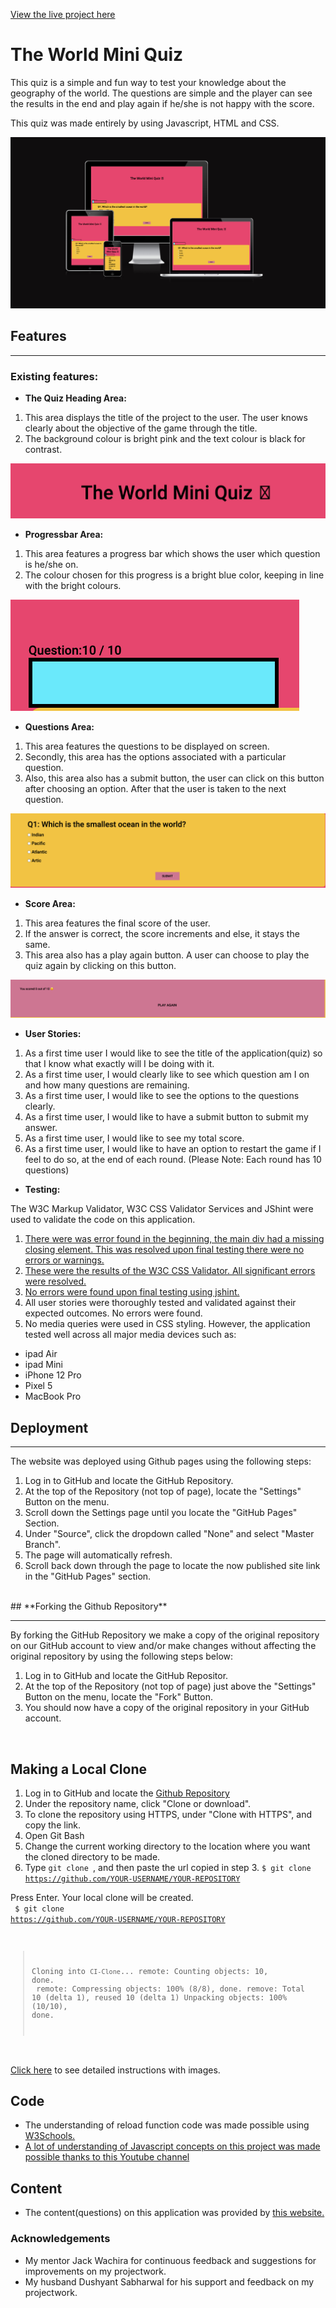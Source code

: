 
<a href ="https://samiksha-92.github.io/quiz-js/" target = "_blank"> View the live project here </a>

# The World Mini Quiz 

This quiz is a simple and fun way to test your knowledge about the geography of the world.
The questions are simple and the player can see the results in the end and play again if he/she is not happy with the score.

This quiz was made entirely by using Javascript, HTML and CSS.

 <img src = "assets/css/images/site responsiveness.quizjs.png">

 ## **Features**
<hr>

### **Existing features:**

- **The Quiz Heading Area:**

1. This area displays the title of the project to the user. The user knows clearly about the objective of the game through the title.
2. The background colour is bright pink and the text colour is black for contrast.
<img src = "assets/css/images/Quiz heading Area.png">

- **Progressbar Area:**

1. This area features a progress bar which shows the user which question is he/she on.
2. The colour chosen for this progress is a bright blue color, keeping in line with the bright colours.
<img src = "assets/css/progressbar.png">

- **Questions Area:**

1. This area features the questions to be displayed on screen.
2. Secondly, this area has the options associated with a particular question.
3. Also, this area also has a submit button, the user can click on this button after choosing an option.
After that the user is taken to the next question.
<img src = "assets/css/images/questions area.png">

- **Score Area:**

1. This area features the final score of the user.
2. If the answer is correct, the score increments and else, it stays the same.
3. This area also has a play again button. A user can choose to play the quiz again by clicking on this button.
<img src = "assets/css/images/Scorearea.png">

- **User Stories:**

1. As a first time user I would like to see the title of the application(quiz) so that I know what exactly will I be doing with it.
2. As a first time user, I would clearly like to see which question am I on and how many questions are remaining.
3. As a first time user, I would like to see the options to the questions clearly.
4. As a first time user, I would like to have a submit button to submit my answer.
5. As a first time user, I would like to see my total score.
6. As a first time user, I would like to have an option to restart the game if I feel to do so, at the end of each round.
(Please Note: Each round has 10 questions)

- **Testing:**

The W3C Markup Validator, W3C CSS Validator Services and JShint were used to validate the code on this application.
 
 1. <a href = "https://validator.w3.org/nu/?doc=https%3A%2F%2Fsamiksha-92.github.io%2Fquiz-js%2F" target ="_blank"> There were was error found in the beginning, the main div had a missing closing element. This was resolved upon final testing there were no errors or warnings.</a>
 2. <a href = "https://jigsaw.w3.org/css-validator/validator?uri=https%3A%2F%2Fsamiksha-92.github.io%2Fquiz-js%2F&profile=css3svg&usermedium=all&warning=1&vextwarning=&lang=en" target ="_blank"> These were the results of the W3C CSS Validator. All significant errors were resolved. </a>
 3. <a href = "https://jshint.com/" target = "_blank"> No errors were found upon final testing using jshint.</a>
 4. All user stories were thoroughly tested and validated against their expected outcomes. No errors were found.
 5. No media queries were used in CSS styling. However, the application tested well across all major media devices such as:
 - ipad Air
 - ipad Mini
 - iPhone 12 Pro
 - Pixel 5
 - MacBook Pro

 ## **Deployment**
<hr>

The website was deployed using Github pages using the following steps:

1. Log in to GitHub and locate the GitHub Repository.
2. At the top of the Repository (not top of page), locate the "Settings" Button on the menu.
3. Scroll down the Settings page until you locate the "GitHub Pages" Section.
4. Under "Source", click the dropdown called "None" and select "Master Branch".
5. The page will automatically refresh.</li>
6. Scroll back down through the page to locate the now published site link in the "GitHub Pages" section.

<br>
## **Forking the Github Repository**
<hr>
By forking the GitHub Repository we make a copy of the original repository on our GitHub account to view and/or make changes without affecting the original repository by using the following steps below:

1. Log in to GitHub and locate the GitHub Repositor.
2. At the top of the Repository (not top of page) just above the "Settings" Button on the menu, locate the "Fork" Button.
3. You should now have a copy of the original repository in your GitHub account.

<br>

## **Making a Local Clone**

1. Log in to GitHub and locate the <a href="https://github.com/samiksha-92/rps-game" target="_blank">Github Repository</a>
2. Under the repository name, click "Clone or download".
3. To clone the repository using HTTPS, under "Clone with HTTPS", and copy the link.
4. Open Git Bash
5. Change the current working directory to the location where you want the cloned directory to be made.
6. Type <code>git clone </code>, and then paste the url copied in step 3. 
<code>$ git clone https://github.com/YOUR-USERNAME/YOUR-REPOSITORY</code>

Press Enter. Your local clone will be created.<br>
<code> $ git clone https://github.com/YOUR-USERNAME/YOUR-REPOSITORY
> Cloning into `CI-Clone`...
> remote: Counting objects: 10, done. <br>
> remote: Compressing objects: 100% (8/8), done.
> remove: Total 10 (delta 1), reused 10 (delta 1)
> Unpacking objects: 100% (10/10), done.
</code>
<br>
<a href="https://docs.github.com/en/repositories/creating-and-managing-repositories/cloning-a-repository#cloning-a-repository-to-github-desktop" target="_blank"> Click here</a> to see detailed instructions with images.

## **Code**
- The understanding of reload function code was made possible using <a href = "https://www.w3schools.com/jsref/met_loc_reload.asp" target ="_blank">W3Schools.
- A lot of understanding of Javascript concepts on this project was made possible thanks to <a href = "https://www.youtube.com/c/CodeWithHarry" target ="_blank"> this Youtube channel </a>


## **Content**

- The content(questions) on this application was provided by <a href = "https://www.edudwar.com/world-gk-quiz-questions-and-answers/" target = "_blank"> this website. </a>

### **Acknowledgements**

-  My mentor Jack Wachira for continuous feedback and suggestions for improvements on my projectwork. 
- My husband Dushyant Sabharwal for his support and feedback on my projectwork.

 


